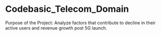 # Codebasic_Telecom_Domain
Purpose of the Project: Analyze factors that contribute to decline in their active users and revenue growth post 5G launch.

